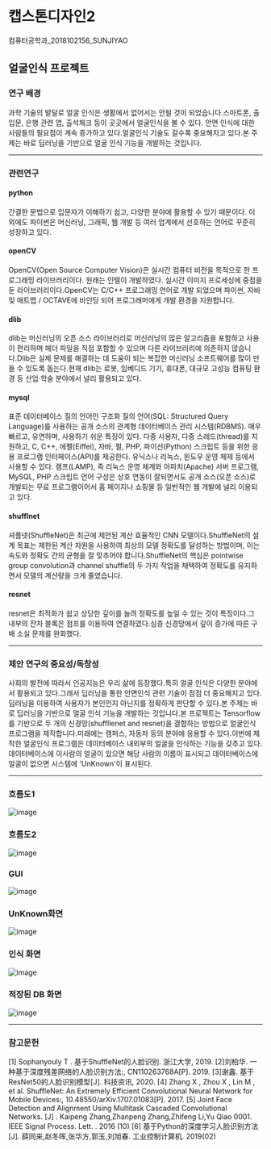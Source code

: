 # 캡스톤디자인2
컴퓨터공학과_2018102156_SUNJIYAO
## 얼굴인식 프로젝트

### 연구 배경

과학 기술의 발달로 얼굴 인식은 생활에서 없어서는 안될 것이 되었습니다.스마트폰, 출입문, 은행 관련 앱, 출석체크 등이 곳곳에서 얼굴인식을 볼 수 있다. 안면 인식에 대한 사람들의 필요점이 계속 증가하고 있다.얼굴인식 기술도 갈수록 중요해지고 있다.본 주제는 바로 딥러닝을 기반으로 얼굴 인식 기능을 개발하는 것입니다.
***

### 관련연구

#### python
간결한 문법으로 입문자가 이해하기 쉽고, 다양한 분야에 활용할 수 있기 때문이다. 이 외에도 파이썬은 머신러닝, 그래픽, 웹 개발 등 여러 업계에서 선호하는 언어로 꾸준히 성장하고 있다.

#### openCV
OpenCV(Open Source Computer Vision)은 실시간 컴퓨터 비전을 목적으로 한 프로그래밍 라이브러리이다. 원래는 인텔이 개발하였다. 실시간 이미지 프로세싱에 중점을 둔 라이브러리이다.OpenCV는 C/C++ 프로그래밍 언어로 개발 되었으며 파이썬, 자바 및 매트랩 / OCTAVE에 바인딩 되어 프로그래머에게 개발 환경을 지원합니다.

#### dlib
dlib는 머신러닝의 오픈 소스 라이브러리로 머신러닝의 많은 알고리즘을 포함하고 사용이 편리하며 헤더 파일을 직접 포함할 수 있으며 다른 라이브러리에 의존하지 않습니다.Dlib은 실제 문제를 해결하는 데 도움이 되는 복잡한 머신러닝 소프트웨어를 많이 만들 수 있도록 돕는다.현재 dlib는 로봇, 임베디드 기기, 휴대폰, 대규모 고성능 컴퓨팅 환경 등 산업·학술 분야에서 널리 활용되고 있다.

#### mysql
표준 데이터베이스 질의 언어인 구조화 질의 언어(SQL: Structured Query Language)를 사용하는 공개 소스의 관계형 데이터베이스 관리 시스템(RDBMS). 매우 빠르고, 유연하며, 사용하기 쉬운 특징이 있다. 다중 사용자, 다중 스레드(thread)를 지원하고, C, C++, 에펠(Eiffel), 자바, 펄, PHP, 파이선(Python) 스크립트 등을 위한 응용 프로그램 인터페이스(API)를 제공한다. 유닉스나 리눅스, 윈도우 운영 체제 등에서 사용할 수 있다. 램프(LAMP), 즉 리눅스 운영 체계와 아파치(Apache) 서버 프로그램, MySQL, PHP 스크립트 언어 구성은 상호 연동이 잘되면서도 공개 소스(오픈 소스)로 개발되는 무료 프로그램이어서 홈 페이지나 쇼핑몰 등 일반적인 웹 개발에 널리 이용되고 있다.

#### shufflnet
셔플넷(ShuffleNet)은 최근에 제안된 계산 효율적인 CNN 모델이다.ShuffleNet의 설계 목표는 제한된 계산 자원을 사용하여 최상의 모델 정확도를 달성하는 방법이며, 이는 속도와 정확도 간의 균형을 잘 맞추어야 합니다.ShuffleNet의 핵심은 pointwise group convolution과 channel shuffle의 두 가지 작업을 채택하여 정확도를 유지하면서 모델의 계산량을 크게 줄였습니다.

#### resnet
resnet은 최적화가 쉽고 상당한 깊이를 늘려 정확도를 높일 수 있는 것이 특징이다.그 내부의 잔차 블록은 점프를 이용하여 연결하였다.심층 신경망에서 깊이 증가에 따른 구배 소실 문제를 완화했다.
***
### 제안 연구의 중요성/독창성

사회의 발전에 따라서 인공지능은 우리 삶에 등장했다.특히 얼굴 인식은 다양한 분야에서 활용되고 있다.그래서 딥러닝을 통한 안면인식 관련 기술이 점점 더 중요해지고 있다.딥러닝을 이용하여 사용자가 본인인지 아닌지를 정확하게 판단할 수 있다.본 주제는 바로 딥러닝을 기반으로 얼굴 인식 기능을 개발하는 것입니다.본 프로젝트는 Tensorflow를 기반으로 두 개의 신경망(shuffllenet and resnet)을 결합하는 방법으로 얼굴인식 프로그램을 제작합니다.미래에는 캠퍼스, 자동차 등의 분야에 응용할 수 있다.이번에 제작한 얼굴인식 프로그램은 데이터베이스 내외부의 얼굴을 인식하는 기능을 갖추고 있다.데이터베이스에 이사람의 얼굴이 있으면 해당 사람의 이름이 표시되고 데이터베이스에 얼굴이 없으면 시스템에 'UnKnown'이 표시된다.
***


### 흐름도1
![image](https://github.com/sjy072812138/Capstone-Design-2/blob/main/IMG/%E5%9B%BE%E7%89%871.png)
### 흐름도2
![image](https://github.com/sjy072812138/Capstone-Design-2/blob/main/IMG/%E5%9B%BE%E7%89%872.png)
### GUI
![image](https://github.com/sjy072812138/Capstone-Design-2/blob/main/IMG/%E5%9B%BE%E7%89%873.png)
### UnKnown화면
![image](https://github.com/sjy072812138/Capstone-Design-2/blob/main/IMG/%E5%9B%BE%E7%89%874.png)
### 인식 화면
![image](https://github.com/sjy072812138/Capstone-Design-2/blob/main/IMG/%E5%9B%BE%E7%89%875.png)
### 적장된 DB 화면
![image](https://github.com/sjy072812138/Capstone-Design-2/blob/main/IMG/%E5%9B%BE%E7%89%876.png)

***
### 참고문헌
[1] Sophanyouly T . 基于ShuffleNet的人脸识别. 浙江大学, 2019.
[2]刘柏华. 一种基于深度残差网络的人脸识别方法:, CN110263768A[P]. 2019.
[3]谢鑫. 基于ResNet50的人脸识别模型[J]. 科技资讯, 2020.
[4] Zhang X ,  Zhou X ,  Lin M , et al. ShuffleNet: An Extremely Efficient Convolutional Neural Network for Mobile Devices:, 10.48550/arXiv.1707.01083[P]. 2017.
[5] Joint Face Detection and Alignment Using Multitask Cascaded Convolutional Networks. [J] . Kaipeng Zhang,Zhanpeng Zhang,Zhifeng Li,Yu Qiao 0001.  IEEE Signal Process. Lett. . 2016 (10)
[6] 基于Python的深度学习人脸识别方法[J]. 薛同来,赵冬晖,张华方,郭玉,刘旭春.  工业控制计算机. 2019(02)

